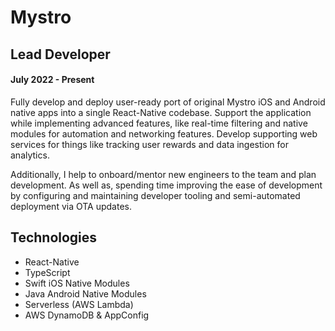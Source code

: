# Mystro

## Lead Developer

#### July 2022 - Present

Fully develop and deploy user-ready port of original Mystro iOS and Android native apps into a
single React-Native codebase. Support the application while implementing advanced features, like
real-time filtering and native modules for automation and networking features. Develop supporting
web services for things like tracking user rewards and data ingestion for analytics.

Additionally, I help to onboard/mentor new engineers to the team and plan development. As well as,
spending time improving the ease of development by configuring and maintaining developer tooling and
semi-automated deployment via OTA updates.

## Technologies

- React-Native
- TypeScript
- Swift iOS Native Modules
- Java Android Native Modules
- Serverless (AWS Lambda)
- AWS DynamoDB & AppConfig
